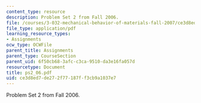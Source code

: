 ```yaml
---
content_type: resource
description: Problem Set 2 from Fall 2006.
file: /courses/3-032-mechanical-behavior-of-materials-fall-2007/ce3d8ed7de272f77187ff3cb9a1037e7_ps2_06.pdf
file_type: application/pdf
learning_resource_types:
- Assignments
ocw_type: OCWFile
parent_title: Assignments
parent_type: CourseSection
parent_uid: 6f50cb68-3afc-c3ca-9510-da3e16fa057d
resourcetype: Document
title: ps2_06.pdf
uid: ce3d8ed7-de27-2f77-187f-f3cb9a1037e7
---
```

Problem Set 2 from Fall 2006.

